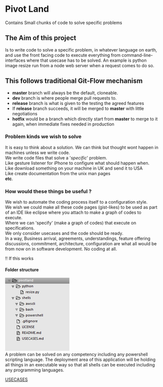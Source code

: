 # Pivot Land
Contains Small chunks of code to solve specific problems

## The Aim of this project
Is to write code to solve a specific problem, in whatever language on earth,    
and use the front facing code to execute everything from command-line-interfaces where that usecase has to be solved.
An example is python image resize run from a node web server when a request comes to do so.

## This follows traditional Git-Flow mechanism
* **master** branch will always be the default, cloneable.
* **dev** branch is where people merge pull requests to.
* **release** branch is what is given to the testing the agreed features
* If **release** branch succeeds, it will be merged to **master** with little negotiations
* **hotfix** would be a branch which directly start from **master** to merge to it again, when immediate fixes needed in production

### Problem kinds we wish to solve
It is easy to think about a solution. We can think but thought wont happen in machines unless we write code.   
We write code files that solve a '_specific_' problem.   
Like gesture listener for iPhone to configure what should happen when.   
Like download something on your machine in UK and send it to USA   
Like create documentation from the unix man pages   
**etc**.

### How would these things be useful ?
We wish to automate the coding process itself to a configuration style.   
We wish we could make all these code pages (gist-likes) to be used as part of an IDE like eclipse where you attach to make a graph of codes to execute.   
Where we can 'specify' (make a graph of codes) that execute on specifications.   
We only consider usecases and the code should be ready.   
In a way, Business arrival, agreements, understandings, feature offering discussions, commitment, architecture, configuration are what all would be from now on in software development. No coding at all.   

!! If this works

#### Folder structure
![Pivotland folder structure](./images/folder-structure.png "Pivotland application folder structure")   
A problem can be solved on any competency including any powershell scripting language. The deployment area of this application will be holding all things in an executable way so that all shells can be executed including any programming languages.


[USECASES](./USECASES.md)
